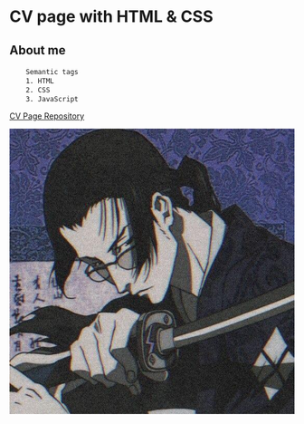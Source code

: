 # CV page with HTML & CSS

## About me

```
    Semantic tags
    1. HTML
    2. CSS
    3. JavaScript
```
[CV Page Repository](https://github.com/chaylleeo/cv_page_frontender)

![image](assets/dzin.jpg)